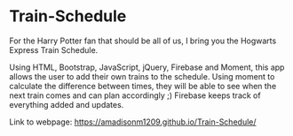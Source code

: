 # Train-Schedule

For the Harry Potter fan that should be all of us, I bring you the Hogwarts Express Train Schedule.

Using HTML, Bootstrap, JavaScript, jQuery, Firebase and Moment, this app allows the user to add their own trains to the schedule. Using moment to calculate the difference between times, they will be able to see when the next train comes and can plan accordingly ;) Firebase keeps track of everything added and updates.

Link to webpage:
https://amadisonm1209.github.io/Train-Schedule/
